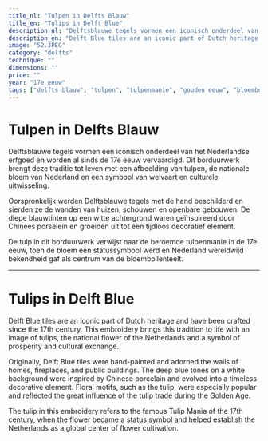 ```yaml
---
title_nl: "Tulpen in Delfts Blauw"
title_en: "Tulips in Delft Blue"
description_nl: "Delftsblauwe tegels vormen een iconisch onderdeel van het Nederlandse erfgoed en worden al sinds de 17e eeuw vervaardigd. Dit borduurwerk brengt deze traditie tot leven met een afbeelding van tulpen, de nationale bloem van Nederland en een symbool van welvaart en culturele uitwisseling."
description_en: "Delft Blue tiles are an iconic part of Dutch heritage and have been crafted since the 17th century. This embroidery brings this tradition to life with an image of tulips, the national flower of the Netherlands and a symbol of prosperity and cultural exchange."
image: "52.JPEG"
category: "delfts"
technique: ""
dimensions: ""
price: ""
year: "17e eeuw"
tags: ["delfts blauw", "tulpen", "tulpenmanie", "gouden eeuw", "bloembollen", "nationale bloem"]
---
```


# Tulpen in Delfts Blauw

Delftsblauwe tegels vormen een iconisch onderdeel van het Nederlandse erfgoed en worden al sinds de 17e eeuw vervaardigd. Dit borduurwerk brengt deze traditie tot leven met een afbeelding van tulpen, de nationale bloem van Nederland en een symbool van welvaart en culturele uitwisseling.

Oorspronkelijk werden Delftsblauwe tegels met de hand beschilderd en sierden ze de wanden van huizen, schouwen en openbare gebouwen. De diepe blauwtinten op een witte achtergrond waren geïnspireerd door Chinees porselein en groeiden uit tot een tijdloos decoratief element.

De tulp in dit borduurwerk verwijst naar de beroemde tulpenmanie in de 17e eeuw, toen de bloem een statussymbool werd en Nederland wereldwijd bekendheid gaf als centrum van de bloembollenteelt.

---

# Tulips in Delft Blue

Delft Blue tiles are an iconic part of Dutch heritage and have been crafted since the 17th century. This embroidery brings this tradition to life with an image of tulips, the national flower of the Netherlands and a symbol of prosperity and cultural exchange.

Originally, Delft Blue tiles were hand-painted and adorned the walls of homes, fireplaces, and public buildings. The deep blue tones on a white background were inspired by Chinese porcelain and evolved into a timeless decorative element. Floral motifs, such as the tulip, were especially popular and reflected the great influence of the tulip trade during the Golden Age.

The tulip in this embroidery refers to the famous Tulip Mania of the 17th century, when the flower became a status symbol and helped establish the Netherlands as a global center of flower cultivation.
